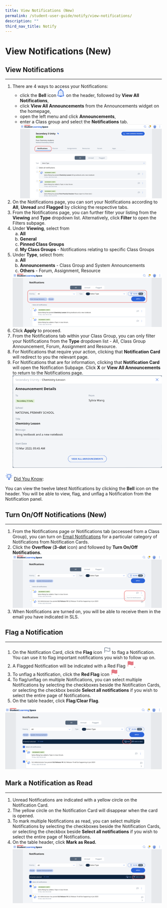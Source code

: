 ```yaml
---
title: View Notifications (New)
permalink: /student-user-guide/notify/view-notifications/
description: ""
third_nav_title: Notify
---
```

<h1>View Notifications (New)</h1>
<h2>View Notifications</h2>
<hr>
<ol>
<li>There are 4 ways to access your Notifications:
<ul><li>click the <strong>Bell</strong> icon <img style="width:1.5rem; display: inline;" alt="Bell icon" src="/images/Icons/Bell.svg"> on the header, followed by <strong>View All Notifications</strong>,</li>
<li>click <strong>View All Announcements</strong> from the Announcements widget on the homepage,</li>
<li>open the left menu and click <strong>Announcements</strong>,</li>
<li>enter a Class group and select the <strong>Notifications</strong> tab. <img src="/images/1Student/N-ClassGroupNotification.png"></li></ul>
</li>
<li>On the Notifications page, you can sort your Notifications according to <strong>All</strong>, <strong>Unread</strong> and <strong>Flagged</strong> by clicking the respective tabs.</li>
<li>From the Notifications page, you can further filter your listing from the <strong>Viewing</strong> and <strong>Type</strong> dropdown list. Alternatively, click <strong>Filter</strong> to open the Filters subpage.</li>
<li>Under <strong>Viewing</strong>, select from
<ol style="list-style-type: lower-alpha;">
<li><strong>All</strong></li>
<li><strong>General</strong></li>
<li><strong>Pinned Class Groups</strong></li>
<li><strong>My Class Groups</strong> - Notifications relating to specific Class Groups</li></ol>
</li>
<li>Under <strong>Type</strong>, select from:
<ol style="list-style-type: lower-alpha;">
<li><strong>All</strong></li>
<li><strong>Announcements</strong> - Class Group and System Announcements</li>
<li><strong>Others</strong> - Forum, Assignment, Resource</li>
</ol>
<img src="/images/1Student/N-NotificationsFilter.png">
</li>
<li>Click <strong>Apply</strong> to proceed.</li>
<li>From the Notifications tab within your Class Group, you can only filter your Notifications from the <strong>Type</strong> dropdown list - All, Class Group Announcement, Forum, Assignment and Resource.</li>
<li>For Notifications that require your action, clicking that <strong>Notification Card</strong> will redirect to you the relevant page.</li>
<li>For Notifications that are for information, clicking that <strong>Notification Card</strong> will open the Notification Subpage. Click <strong>X</strong> or <strong>View All Announcements</strong> to return to the Notifications page. <img src="/images/1Student/N-Notifications1.png">
</li>
</ol>
<p><img style="width:1.5rem; display: inline;" src="/images/Icons/Bulb32.svg"> <u>Did You Know</u>:</p>
<p>You can view the twelve latest Notifications by clicking the <strong>Bell</strong> icon on the header. You will be able to view, flag, and unflag a Notification from the Notification panel.</p>
<h2>Turn On/Off Notifications (New)</h2>
<hr>
<ol><li>From the Notifications page or Notifications tab (accessed from a Class Group), you can turn on <a target="_blank" href="/student-user-guide/customise/set-email-notifications/">Email Notifications</a> for a particular category of Notifications from Notification Cards.</li>
<li>Click the <strong>Overflow</strong> (<strong>3-dot</strong> icon) and followed by <strong>Turn On/Off Notifications</strong>. <img src="/images/1Student/N-EmailNotifications.png"></li>
<li>When Notifications are turned on, you will be able to receive them in the email you have indicated in SLS.</li>
</ol>
<h2>Flag a Notification</h2>
<hr>
<ol>
<li>On the Notification Card, click the <strong>Flag</strong> icon <img style="width:1.5rem; display: inline;" src="/images/Icons/Flag24.svg"> to flag a Notification. You can use it to flag important notifications you wish to follow up on.</li>
<li>A Flagged Notification will be indicated with a Red Flag <img alt="" style="width:1.5rem; display: inline;" src="/images/Icons/FlagFilled24.svg">.</li>
<li>To unflag a Notification, click the <strong>Red Flag</strong> icon <img alt="" style="width:1.5rem; display: inline;" src="/images/Icons/FlagFilled24.svg">.</li>
<li>To flag/unflag on multiple Notifications, you can select multiple Notifications by selecting the checkboxes beside the Notification Cards, or selecting the checkbox beside <strong>Select all notifications</strong> if you wish to select the entire page of Notifications.</li>
<li>On the table header, click <strong>Flag</strong>/<strong>Clear Flag</strong>.</li></ol>
<img src="/images/1Student/N-FlagNotifications.png">
<h2>Mark a Notification as Read</h2>
<hr>
<ol>
<li>Unread Notifications are indicated with a yellow circle on the Notification Card.</li>
<li>The yellow circle on the Notification Card will disappear when the card is opened.</li>
<li>To mark multiple Notifications as read, you can select multiple Notifications by selecting the checkboxes beside the Notification Cards, or selecting the checkbox beside <strong>Select all notifications</strong> if you wish to select the entire page of Notifications.</li>
<li>On the table header, click <strong>Mark as Read.</strong>
	<img src="/images/1Student/N-Notifications2.png"></li>
</ol>
